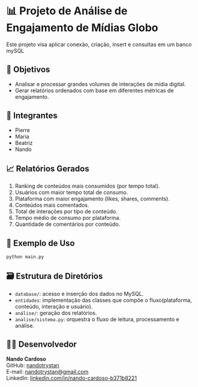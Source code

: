 # 📊 Projeto de Análise de Engajamento de Mídias Globo

Este projeto visa aplicar conexão, criação, insert e consultas em um banco mySQL

## 🧠 Objetivos
- Analisar e processar grandes volumes de interações de mídia digital.
- Gerar relatórios ordenados com base em diferentes métricas de engajamento.

## 👥 Integrantes
- Pierre  
- Maria  
- Beatriz  
- Nando  

## 📈 Relatórios Gerados
1. Ranking de conteúdos mais consumidos (por tempo total).
2. Usuários com maior tempo total de consumo.
3. Plataforma com maior engajamento (likes, shares, comments).
4. Conteúdos mais comentados.
5. Total de interações por tipo de conteúdo.
6. Tempo médio de consumo por plataforma.
7. Quantidade de comentários por conteúdo.

## 🧪 Exemplo de Uso

```bash
python main.py
```

## 🗃️ Estrutura de Diretórios
- `database/`: acesso e inserção dos dados no MySQL.
- `entidades`: implementação das classes que compõe o fluxo(plataforma, conteúdo, interação e usuário).
- `análise/`: geração dos relatórios.
- `analise/sistema.py`: orquestra o fluxo de leitura, processamento e análise.

## 👨‍💻 Desenvolvedor

**Nando Cardoso**  
GitHub: [nandotrystan](https://github.com/nandotrystan)  
E-mail: nandotrystan@gmail.com  
LinkedIn: [linkedin.com/in/nando-cardoso-b371b8221](https://www.linkedin.com/in/nando-cardoso-b371b8221/)
